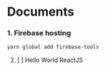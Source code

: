 # Documents

### 1. Firebase hosting

```bash
yarn global add firebase-tools
```

2. [ ] Hello World ReactJS
